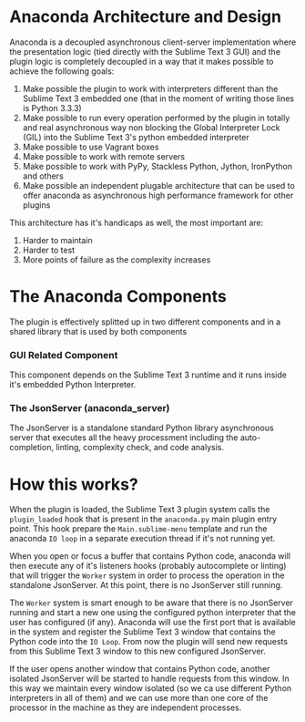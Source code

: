 # Anaconda Architecture and Design

Anaconda is a decoupled asynchronous client-server implementation where the presentation logic (tied directly with the Sublime Text 3 GUI) and the plugin logic is completely decoupled in a way that it makes possible to achieve the following goals:

1. Make possible the plugin to work with interpreters different than the Sublime Text 3 embedded one (that in the moment of writing those lines is Python 3.3.3)
2. Make possible to run every operation performed by the plugin in totally and real asynchronous way non blocking the Global Interpreter Lock (GIL) into the Sublime Text 3's python embedded interpreter
3. Make possible to use Vagrant boxes
4. Make possible to work with remote servers
5. Make possible to work with PyPy, Stackless Python, Jython, IronPython and others
6. Make possible an independent plugable architecture that can be used to offer anaconda as asynchronous high performance framework for other plugins

This architecture has it's handicaps as well, the most important are:

1. Harder to maintain
2. Harder to test
3. More points of failure as the complexity increases

# The Anaconda Components

The plugin is effectively splitted up in two different components and in a shared library that is used by both components

### GUI Related Component

This component depends on the Sublime Text 3 runtime and it runs inside it's embedded Python Interpreter.

### The JsonServer (anaconda_server)

The JsonServer is a standalone standard Python library asynchronous server that executes all the heavy processment including the auto-completion, linting, complexity check, and code analysis.

# How this works?

When the plugin is loaded, the Sublime Text 3 plugin system calls the `plugin_loaded` hook that is present in the `anaconda.py` main plugin entry point. This hook prepare the `Main.sublime-menu` template and run the anaconda `IO loop` in a separate execution thread if it's not running yet.

When you open or focus a buffer that contains Python code, anaconda will then execute any of it's listeners hooks (probably autocomplete or linting) that will trigger the `Worker` system in order to process the operation in the standalone JsonServer. At this point, there is no JsonServer still running.

The `Worker` system is smart enough to be aware that there is no JsonServer running and start a new one using the configured python interpreter that the user has configured (if any). Anaconda will use the first port that is available in the system and register the Sublime Text 3 window that contains the Python code into the `IO Loop`. From now the plugin will send new requests from this Sublime Text 3 window to this new configured JsonServer.

If the user opens another window that contains Python code, another isolated JsonServer will be started to handle requests from this window. In this way we maintain every window isolated (so we ca use different Python interpreters in all of them) and we can use more than one core of the processor in the machine as they are independent processes.

